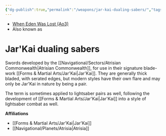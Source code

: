 ```yaml
---
{"dg-publish":true,"permalink":"/weapons/jar-kai-dualing-sabers/","tags":["galacticsenate imperialsenate","resistance firstorder","sith jedi","fauna"],"noteIcon":"saber1"}
---
```


- [When Eden Was Lost (Ao3)](https://archiveofourown.org/works/19334440/chapters/45992584)
- Also known as
# Jar'Kai dualing sabers

Swords developed by the [[Navigational/Sectors/Atrisian Commonwealth\|Atrisian Commonwealth]], for use in their signature blade-work [[Forms & Martial Arts/Jar'Kai\|Jar'Kai]]. They are generally thick bladed, with serated edges, but modern styles have their own flare and may only be Jar'Kai in nature by being a pair. 

The term is sometimes applied to lightsaber pairs as well, following the development of [[Forms & Martial Arts/Jar'Kai\|Jar'Kai]] into a style of lightsaber combat as well.

**Affiliations** 
- [[Forms & Martial Arts/Jar'Kai\|Jar'Kai]]
- [[Navigational/Planets/Atrisia\|Atrisia]]
